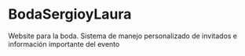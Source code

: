 # BodaSergioyLaura
Website para la boda. Sistema de manejo personalizado de invitados e información importante del evento

